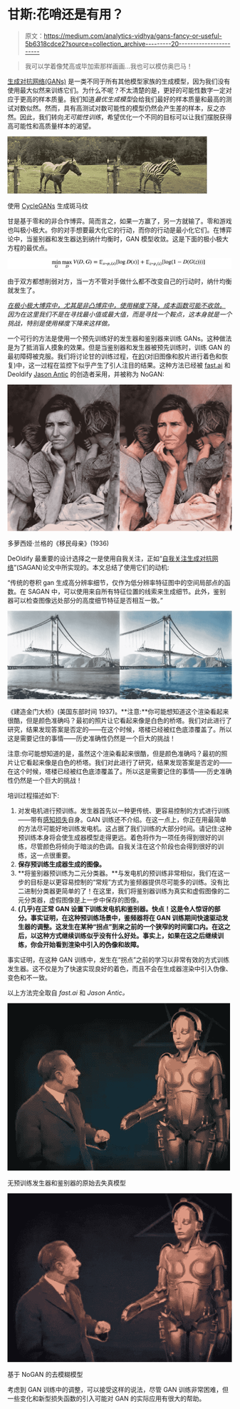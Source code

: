 # 甘斯:花哨还是有用？

> 原文：<https://medium.com/analytics-vidhya/gans-fancy-or-useful-5b6318cdce2?source=collection_archive---------20----------------------->

> 我可以学着像梵高或毕加索那样画画…我也可以模仿奥巴马！

[生成对抗网络(GANs)](https://arxiv.org/abs/1406.2661) 是一类不同于所有其他模型家族的生成模型，因为我们没有使用最大似然来训练它们。为什么不呢？不太清楚的是，更好的可能性数字一定对应于更高的样本质量。我们知道*最优生成模型*会给我们最好的样本质量和最高的测试对数似然。然而，具有高测试对数可能性的模型仍然会产生差的样本，反之亦然。因此，我们转向*无可能性训练*，希望优化一个不同的目标可以让我们摆脱获得高可能性和高质量样本的渴望。

![](img/e14e93afe0bbe903fb9e043db51b07ee.png)

使用 [CycleGANs](https://arxiv.org/abs/1703.10593) 生成斑马纹

甘是基于零和的非合作博弈。简而言之，如果一方赢了，另一方就输了。零和游戏也叫极小极大。你的对手想要最大化它的行动，而你的行动是最小化它们。在博弈论中，当鉴别器和发生器达到纳什均衡时，GAN 模型收敛。这是下面的极小极大方程的最优点。

![](img/09bf845936f005baa32afb3a71ac0211.png)

由于双方都想削弱对方，当一方不管对手做什么都不改变自己的行动时，纳什均衡就发生了。

[*在极小极大博弈中，尤其是非凸博弈中，使用梯度下降，成本函数可能不收敛。*](/@jonathan_hui/gan-why-it-is-so-hard-to-train-generative-advisory-networks-819a86b3750b) *因为在这里我们不是在寻找最小值或最大值，而是寻找一个鞍点，这本身就是一个挑战，特别是使用梯度下降来这样做。*

一个可行的方法是使用一个预先训练好的发生器和鉴别器来训练 GANs。这种做法是为了抵消盲人摸象的效果。但是当鉴别器和发生器被预先训练时，训练 GAN 的最初障碍被克服。我们将讨论甘的训练过程，在[的](https://github.com/jantic/DeOldify)(对旧图像和胶片进行着色和恢复)中，这一过程在监控下似乎产生了引人注目的结果。这种方法已经被 [fast.ai](http://fast.ai/) 和 Deoldify [Jason Antic](https://github.com/jantic) 的创造者采用，并被称为 NoGAN:

![](img/f0b64a71f95398b97be2fef936ec5e62.png)

多萝西娅·兰格的《移民母亲》(1936)

DeOldify 最重要的设计选择之一是使用自我关注，正如“[自我关注生成对抗网络](https://arxiv.org/abs/1805.08318)”(SAGAN)论文中所实现的。本文总结了使用它们的动机:

“传统的卷积 gan 生成高分辨率细节，仅作为低分辨率特征图中的空间局部点的函数。在 SAGAN 中，可以使用来自所有特征位置的线索来生成细节。此外，鉴别器可以检查图像远处部分的高度细节特征是否相互一致。”

![](img/8fcb024a42378ec191e424592de60f10.png)

《建造金门大桥》(美国东部时间 1937)。**注意:**你可能想知道这个渲染看起来很酷，但是颜色准确吗？最初的照片让它看起来像是白色的桥塔。我们对此进行了研究，结果发现答案是否定的——在这个时候，塔楼已经被红色底漆覆盖了。所以这是需要记住的事情——历史准确性仍然是一个巨大的挑战！

注意:你可能想知道的是，虽然这个渲染看起来很酷，但是颜色准确吗？最初的照片让它看起来像是白色的桥塔。我们对此进行了研究，结果发现答案是否定的——在这个时候，塔楼已经被红色底漆覆盖了。所以这是需要记住的事情——历史准确性仍然是一个巨大的挑战！

培训过程描述如下:

1.  对发电机进行预训练。发生器首先以一种更传统、更容易控制的方式进行训练——带有[感知损失](https://arxiv.org/abs/1603.08155)自身。GAN 训练还不介绍。在这一点上，你正在用最简单的方法尽可能好地训练发电机。这占据了我们训练的大部分时间。请记住:这种预训练本身将会使生成器模型走得更远。着色将作为一项任务得到很好的训练，尽管颜色将倾向于暗淡的色调。自我关注在这个阶段也会得到很好的训练，这一点很重要。
2.  **保存预训练生成器生成的图像。**
3.  **将鉴别器预训练为二元分类器。**与发电机的预训练非常相似，我们在这一步的目标是以更容易控制的“常规”方式为鉴频器提供尽可能多的训练。没有比二进制分类器更简单的了！在这里，我们将鉴别器训练为真实和虚假图像的二元分类器，虚假图像是上一步中保存的图像。
4.  **(几乎)在正常 GAN 设置下训练发电机和鉴别器。快点！这是令人惊讶的部分。事实证明，在这种预训练场景中，鉴频器将在 GAN 训练期间快速驱动发生器的调整。这发生在某种“拐点”到来之前的一个狭窄的时间窗口内。在这之后，以这种方式继续训练似乎没有什么好处。事实上，如果在这之后继续训练，你会开始看到渲染中引入的伪像和故障。**

事实证明，在这种 GAN 训练中，发生在“拐点”之前的学习以非常有效的方式训练发生器。这不仅是为了快速实现良好的着色，而且不会在生成器渲染中引入伪像、变色和不一致。

以上方法完全取自 *fast.ai* 和 *Jason Antic。*

![](img/3d23b92ce697b2224824bb1af2657bc4.png)

无预训练发生器和鉴别器的原始去失真模型

![](img/78b3bde5de7a6e3260bcb7a1849c42a0.png)

基于 NoGAN 的去模糊模型

考虑到 GAN 训练中的调整，可以接受这样的说法，尽管 GAN 训练非常困难，但一些变化和新型损失函数的引入可能对 GAN 的实际应用有很大的帮助。